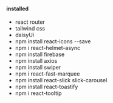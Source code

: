 #### installed
- react router
- tailwind css
- daisyUi
- npm install react-icons --save
- npm i react-helmet-async
- npm install firebase
- npm install axios
- npm install swiper
- npm i react-fast-marquee
- npm install react-slick slick-carousel
- npm install react-toastify
- npm i react-tooltip





